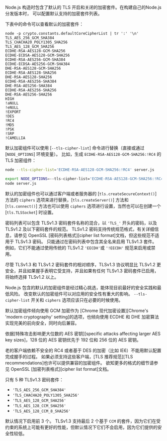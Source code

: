 
Node.js 构造时包含了默认的 TLS 开启和关闭的加密套件。在构建自己的Node.js分发版本时，
可以配置默认支持的加密套件列表。

下表中的命令可以查看默认的加密套件：

```console
node -p crypto.constants.defaultCoreCipherList | tr ':' '\n'
TLS_AES_256_GCM_SHA384
TLS_CHACHA20_POLY1305_SHA256
TLS_AES_128_GCM_SHA256
ECDHE-RSA-AES128-GCM-SHA256
ECDHE-ECDSA-AES128-GCM-SHA256
ECDHE-RSA-AES256-GCM-SHA384
ECDHE-ECDSA-AES256-GCM-SHA384
DHE-RSA-AES128-GCM-SHA256
ECDHE-RSA-AES128-SHA256
DHE-RSA-AES128-SHA256
ECDHE-RSA-AES256-SHA384
DHE-RSA-AES256-SHA384
ECDHE-RSA-AES256-SHA256
DHE-RSA-AES256-SHA256
HIGH
!aNULL
!eNULL
!EXPORT
!DES
!RC4
!MD5
!PSK
!SRP
!CAMELLIA
```

默认加密组件可以使用 [`--tls-cipher-list`] 命令进行替换（直接或通过 [`NODE_OPTIONS`] 环境变量）。
比如，生成 `ECDHE-RSA-AES128-GCM-SHA256:!RC4` 的 TLS 加密组件：

```bash
node --tls-cipher-list='ECDHE-RSA-AES128-GCM-SHA256:!RC4' server.js

export NODE_OPTIONS=--tls-cipher-list='ECDHE-RSA-AES128-GCM-SHA256:!RC4'
node server.js
```

默认的加密组件也可以通过客户端或者服务器的 [`tls.createSecureContext()`] 方法的 `ciphers` 选项来进行替换，[`tls.createServer()`] 方法和 [`tls.connect()`] 方法也可以使用 `ciphers` 选项进行设置，当然也可以在创建一个 [`tls.TLSSocket`] 时设置。

密码列表可以包含 TLSv1.3 密码套件名称的混合，以 `'TLS_'` 开头的密码，以及 TLSv1.2 及以下密码套件的规范。 
TLSv1.2 密码支持传统规范格式，有关详细信息，请参见 OpenSSL [密码列表格式][cipher list format]文档，但这些规范不适用于 TLSv1.3 密码。 
只能通过在密码列表中包含其全名来启用 TLSv1.3 套件。 
例如，它们不能通过使用传统的 TLSv1.2 `'EECDH'`或 `'!EECDH'` 规范来启用或禁用。

尽管 TLSv1.3 和 TLSv1.2 密码套件的相对顺序，TLSv1.3 协议明显比 TLSv1.2 更安全，并且如果握手表明它受支持，并且如果有任何 TLSv1.3 密码套件已启用，将始终选择 TLSv1.2 以上。

Node.js 包含的默认的加密组件是经过精心挑选，能体现目前最好的安全实践和最低风险。
改变默认的加密组件可以对应用的安全性有重大的影响。
`--tls-cipher-list` 开关和 `ciphers` 选项应该只在必要的时候使用。

默认加密组件倾向使用 GCM 加密作为 [Chrome 现代加密设置][Chrome's 'modern cryptography' setting]的选项，也倾向使用 ECDHE 和 DHE 加密算法实现完美的前向安全，同时向后兼容。

依据[特殊攻击影响更大位数的 AES 密钥][specific attacks affecting larger AES key sizes]，128 位的 AES 密钥优先于 192 位和 256 位的 AES 密钥。

老的客户端依赖不安全的 RC4 或者基于 DES 的加密（比如 IE6）不能用默认配置完成握手的过程。
如果必须支持这些客户端，[TLS 推荐规范][TLS recommendations]也许可以提供兼容的加密组件。
欲知更多的格式的细节请参见 OpenSSL [加密列表格式][cipher list format]文档。

只有 5 种 TLSv1.3 密码套件：
- `'TLS_AES_256_GCM_SHA384'`
- `'TLS_CHACHA20_POLY1305_SHA256'`
- `'TLS_AES_128_GCM_SHA256'`
- `'TLS_AES_128_CCM_SHA256'`
- `'TLS_AES_128_CCM_8_SHA256'`

默认情况下启用前 3 个。 
TLSv1.3 支持最后 2 个基于 `CCM` 的套件，因为它们在受约束的系统上可能有更好的性能，但默认情况下它们不会启用，因为它们提供的安全性较低。

